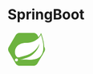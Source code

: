 # SpringBoot

<svg xmlns="http://www.w3.org/2000/svg" xmlns:xlink="http://www.w3.org/1999/xlink" version="1.1" id="Layer_1" x="0px" y="0px" viewBox="0 0 157.8 141.6" height="68" style="enable-background:new 0 0 157.8 141.6;" xml:space="preserve">
<style type="text/css">
	.st0{fill:#6DB33F;}
	.st1{fill:#FFFFFF;}
</style>
<path class="st0" d="M153.4,62.6l-30.2-52.3c-2.6-4.5-9.1-8.3-14.3-8.3H48.5c-5.2,0-11.7,3.7-14.3,8.3L4,62.6  c-2.6,4.5-2.6,12,0,16.5l30.2,52.3c2.6,4.5,9.1,8.3,14.3,8.3h60.4c5.2,0,11.7-3.7,14.3-8.3l30.2-52.3  C156.1,74.5,156.1,67.1,153.4,62.6z"/>
<g>
	<circle class="st1" cx="36.7" cy="115.2" r="6.1"/>
</g>
<g>
	<path class="st1" d="M139,97.4C121.3,121,83.5,113,59.3,114.2c0,0-4.3,0.2-8.6,0.9c0,0,1.6-0.7,3.7-1.4c17-5.9,25-7.1,35.4-12.4   c19.4-9.9,38.7-31.6,42.7-54.1c-7.4,21.6-29.9,40.3-50.3,47.8c-14,5.2-39.3,10.2-39.3,10.2l-1-0.5C24.5,96.4,24,59,55.3,47   C69,41.7,82.2,44.6,97,41.1c15.8-3.8,34.1-15.6,41.6-31.1C146.9,34.8,156.9,73.5,139,97.4z"/>
	<path class="st0" d="M138.6,10c8.3,24.8,18.4,63.5,0.4,87.4c-11.1,14.8-30.1,17.2-48.7,17.2c-8.8,0-17.5-0.5-25.2-0.5   c-2,0-3.9,0-5.7,0.1c0,0-4.3,0.2-8.6,0.9c0,0,1.6-0.7,3.7-1.4c17-5.9,25-7.1,35.4-12.4c19.4-9.9,38.7-31.6,42.7-54.1   c-7.4,21.6-29.9,40.3-50.3,47.8c-14,5.2-39.3,10.2-39.3,10.2l0,0l-1-0.5C24.5,96.4,24,59,55.3,47C69,41.7,82.2,44.6,97,41.1   C112.8,37.4,131.1,25.5,138.6,10 M139.1,2.1l-3.2,6.6c-7.5,15.6-25.8,26.2-39.6,29.5C90.1,39.7,84,40,78.2,40.3   c-7.7,0.4-15.7,0.8-23.9,3.9C35,51.6,27.6,67.8,27.1,80.5c-0.5,12.1,4.7,22.6,13.2,26.9c0.5,0.3,1.6,0.9,2.5,0.9h1.3l0.2-0.2   c5.8-1.2,26.5-5.6,38.9-10.1c8.6-3.2,18.3-8.6,27.1-15.8c-6.5,6.9-14.1,12.7-21.8,16.6c-6.3,3.2-11.7,4.9-19.2,7.2   c-4.4,1.3-9.5,2.9-15.7,5c-2.2,0.7-3.8,1.5-3.9,1.5l-2.2,4.5l3.9,1.2c4.1-0.7,8.2-0.9,8.3-0.9c1.7-0.1,3.5-0.1,5.5-0.1   c3.7,0,7.6,0.1,11.7,0.3c4.4,0.1,8.9,0.3,13.5,0.3c18.5,0,39-2.2,51.1-18.4c14.1-18.8,14.2-48.3,0.1-90.2L139.1,2.1L139.1,2.1z"/>
</g>
<div xmlns="" id="divScriptsUsed" style="display: none"/><script xmlns="" id="globalVarsDetection" src="chrome-extension://cmkdbmfndkfgebldhnkbfhlneefdaaip/js/wrs_env.js"/></svg>